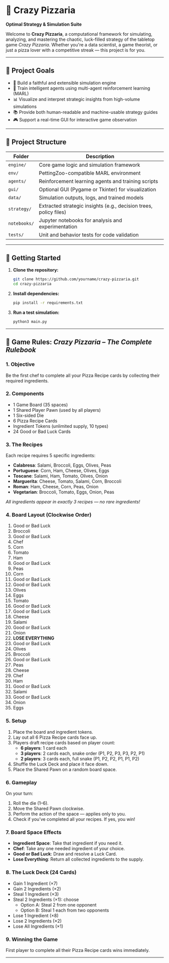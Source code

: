 # 🍕 Crazy Pizzaria  
**Optimal Strategy & Simulation Suite**

Welcome to **Crazy Pizzaria**, a computational framework for simulating, analyzing, and mastering the chaotic, luck-filled strategy of the tabletop game *Crazy Pizzaria*. Whether you're a data scientist, a game theorist, or just a pizza lover with a competitive streak — this project is for you.

---

## 🎯 Project Goals

- 🧠 Build a faithful and extensible simulation engine  
- 🤖 Train intelligent agents using multi-agent reinforcement learning (MARL)  
- 📊 Visualize and interpret strategic insights from high-volume simulations  
- 📚 Provide both human-readable and machine-usable strategy guides  
- 🎮 Support a real-time GUI for interactive game observation

---

## 📁 Project Structure

| Folder        | Description |
|---------------|-------------|
| `engine/`     | Core game logic and simulation framework |
| `env/`        | PettingZoo-compatible MARL environment |
| `agents/`     | Reinforcement learning agents and training scripts |
| `gui/`        | Optional GUI (Pygame or Tkinter) for visualization |
| `data/`       | Simulation outputs, logs, and trained models |
| `strategy/`   | Extracted strategic insights (e.g., decision trees, policy files) |
| `notebooks/`  | Jupyter notebooks for analysis and experimentation |
| `tests/`      | Unit and behavior tests for code validation |

---

## 🚀 Getting Started

1. **Clone the repository:**
    ```sh
    git clone https://github.com/yourname/crazy-pizzaria.git
    cd crazy-pizzaria
    ```

2. **Install dependencies:**
    ```sh
    pip install -r requirements.txt
    ```

3. **Run a test simulation:**
    ```sh
    python3 main.py
    ```

---

## 📜 Game Rules: *Crazy Pizzaria – The Complete Rulebook*

### 1. Objective

Be the first chef to complete all your Pizza Recipe cards by collecting their required ingredients.

### 2. Components

- 1 Game Board (35 spaces)
- 1 Shared Player Pawn (used by all players)
- 1 Six-sided Die
- 6 Pizza Recipe Cards
- Ingredient Tokens (unlimited supply, 10 types)
- 24 Good or Bad Luck Cards

### 3. The Recipes

Each recipe requires 5 specific ingredients:

- **Calabresa**: Salami, Broccoli, Eggs, Olives, Peas  
- **Portuguese**: Corn, Ham, Cheese, Olives, Eggs  
- **Toscane**: Salami, Ham, Tomato, Olives, Onion  
- **Marguerita**: Cheese, Tomato, Salami, Corn, Broccoli  
- **Roman**: Ham, Cheese, Corn, Peas, Onion  
- **Vegetarian**: Broccoli, Tomato, Eggs, Onion, Peas  

_All ingredients appear in exactly 3 recipes — no rare ingredients!_

### 4. Board Layout (Clockwise Order)

1. Good or Bad Luck  
2. Broccoli  
3. Good or Bad Luck  
4. Chef  
5. Corn  
6. Tomato  
7. Ham  
8. Good or Bad Luck  
9. Peas  
10. Corn  
11. Good or Bad Luck  
12. Good or Bad Luck  
13. Olives  
14. Eggs  
15. Tomato  
16. Good or Bad Luck  
17. Good or Bad Luck  
18. Cheese  
19. Salami  
20. Good or Bad Luck  
21. Onion  
22. **LOSE EVERYTHING**  
23. Good or Bad Luck  
24. Olives  
25. Broccoli  
26. Good or Bad Luck  
27. Peas  
28. Cheese  
29. Chef  
30. Ham  
31. Good or Bad Luck  
32. Salami  
33. Good or Bad Luck  
34. Onion  
35. Eggs  

### 5. Setup

1. Place the board and ingredient tokens.
2. Lay out all 6 Pizza Recipe cards face up.
3. Players draft recipe cards based on player count:
    - **6 players**: 1 card each  
    - **3 players**: 2 cards each, snake order (P1, P2, P3, P3, P2, P1)  
    - **2 players**: 3 cards each, full snake (P1, P2, P2, P1, P1, P2)
4. Shuffle the Luck Deck and place it face down.
5. Place the Shared Pawn on a random board space.

### 6. Gameplay

On your turn:

1. Roll the die (1–6).  
2. Move the Shared Pawn clockwise.  
3. Perform the action of the space — applies only to you.  
4. Check if you’ve completed all your recipes. If yes, you win!

### 7. Board Space Effects

- **Ingredient Space**: Take that ingredient if you need it.  
- **Chef**: Take any one needed ingredient of your choice.  
- **Good or Bad Luck**: Draw and resolve a Luck Card.  
- **Lose Everything**: Return all collected ingredients to the supply.

### 8. The Luck Deck (24 Cards)

- Gain 1 Ingredient (×7)  
- Gain 2 Ingredients (×2)  
- Steal 1 Ingredient (×3)  
- Steal 2 Ingredients (×1): choose  
    - Option A: Steal 2 from one opponent  
    - Option B: Steal 1 each from two opponents  
- Lose 1 Ingredient (×8)  
- Lose 2 Ingredients (×2)  
- Lose All Ingredients (×1)

### 9. Winning the Game

First player to complete all their Pizza Recipe cards wins immediately.

---